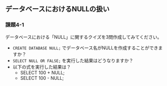 ## データベースにおけるNULLの扱い

### 課題4-1
データベースにおける「NULL」に関するクイズを3問作成してみてください。

- `CREATE DATABASE NULL;` でデータベース名がNULLを作成することができますか？
- `SELECT NULL OR FALSE;` を実行した結果はどうなりますか？
- 以下の式を実行した結果は？
  - SELECT 100 + NULL;
  - SELECT 100 - NULL;